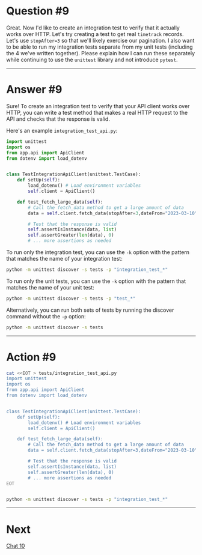 # Question #9

Great.  Now I'd like to create an integration test to verify that it actually works over HTTP.  Let's try creating a test to get real `timetrack` records.  Let's use `stopAfter=3` so that we'll likely exercise our pagination.  I also want to be able to run my integration tests separate from my unit tests (including the 4 we've written together).  Please explain how I can run these separately while continuing to use the `unittest` library and not introduce `pytest`.

---

# Answer #9

Sure! To create an integration test to verify that your API client works over HTTP, you can write a test method that makes a real HTTP request to the API and checks that the response is valid.

Here's an example `integration_test_api.py`:

```python
import unittest
import os
from app.api import ApiClient
from dotenv import load_dotenv


class TestIntegrationApiClient(unittest.TestCase):
    def setUp(self):
        load_dotenv() # Load environment variables
        self.client = ApiClient()

    def test_fetch_large_data(self):
        # Call the fetch_data method to get a large amount of data
        data = self.client.fetch_data(stopAfter=3,dateFrom="2023-03-10")

        # Test that the response is valid
        self.assertIsInstance(data, list)
        self.assertGreater(len(data), 0)
        # ... more assertions as needed
```

To run only the integration test, you can use the `-k` option with the pattern that matches the name of your integration test:

```bash
python -m unittest discover -s tests -p "integration_test_*"
```

To run only the unit tests, you can use the `-k` option with the pattern that matches the name of your unit test:

```bash
python -m unittest discover -s tests -p "test_*"
```

Alternatively, you can run both sets of tests by running the discover command without the `-p` option:

```bash
python -m unittest discover -s tests
```

---

# Action #9

```bash
cat <<EOT > tests/integration_test_api.py
import unittest
import os
from app.api import ApiClient
from dotenv import load_dotenv


class TestIntegrationApiClient(unittest.TestCase):
    def setUp(self):
        load_dotenv() # Load environment variables
        self.client = ApiClient()

    def test_fetch_large_data(self):
        # Call the fetch_data method to get a large amount of data
        data = self.client.fetch_data(stopAfter=3,dateFrom="2023-03-10")

        # Test that the response is valid
        self.assertIsInstance(data, list)
        self.assertGreater(len(data), 0)
        # ... more assertions as needed
EOT


python -m unittest discover -s tests -p "integration_test_*"

```


---

# Next

[Chat 10](10.md)